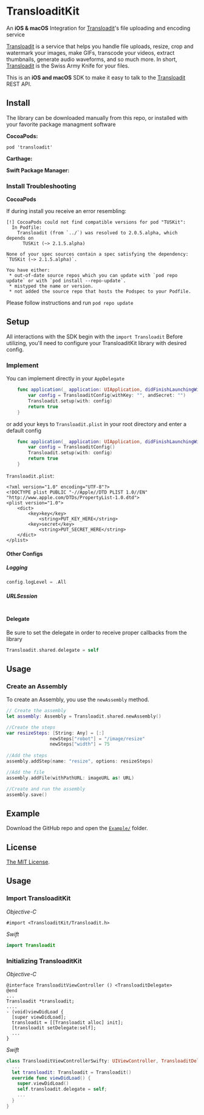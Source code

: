 # TransloaditKit

An **iOS & macOS** Integration for [Transloadit](https://transloadit.com)'s file uploading and encoding service

[Transloadit](https://transloadit.com) is a service that helps you handle file uploads, resize, crop and watermark your images, make GIFs, transcode your videos, extract thumbnails, generate audio waveforms, and so much more. In short, [Transloadit](https://transloadit.com) is the Swiss Army Knife for your files.

This is an **iOS and macOS** SDK to make it easy to talk to the [Transloadit](https://transloadit.com) REST API.

## Install

The library can be downloaded manually from this repo, or installed with your favorite package managment software

**CocoaPods:**

```shell
pod 'transloadit'
```

**Carthage:**

**Swift Package Manager:**

### Install Troubleshooting

**CocoaPods**

If during install you receive an error resembling:

```
[!] CocoaPods could not find compatible versions for pod "TUSKit":
  In Podfile:
    Transloadit (from `../`) was resolved to 2.0.5.alpha, which depends on
      TUSKit (~> 2.1.5.alpha)

None of your spec sources contain a spec satisfying the dependency: `TUSKit (~> 2.1.5.alpha)`.

You have either:
 * out-of-date source repos which you can update with `pod repo update` or with `pod install --repo-update`.
 * mistyped the name or version.
 * not added the source repo that hosts the Podspec to your Podfile.
 ```
 
 Please follow instructions and run `pod repo update`

## Setup

All interactions with the SDK begin with the `import Transloadit`
Before utilizing, you'll need to configure your TransloaditKit library with desired config.

### Implement

You can implement directly in your `AppDelegate`
```Swift
    func application(_ application: UIApplication, didFinishLaunchingWithOptions launchOptions: [UIApplication.LaunchOptionsKey: Any]?) -> Bool {
        var config = TransloaditConfig(withKey: "", andSecret: "")
        Transloadit.setup(with: config)
        return true
    }
```

or add your keys to `Transloadit.plist` in your root directory and enter a default config

```Swift
    func application(_ application: UIApplication, didFinishLaunchingWithOptions launchOptions: [UIApplication.LaunchOptionsKey: Any]?) -> Bool {
        var config = TransloaditConfig()
        Transloadit.setup(with: config)
        return true
    }
```

`Transloadit.plist`:

```plist
<?xml version="1.0" encoding="UTF-8"?>
<!DOCTYPE plist PUBLIC "-//Apple//DTD PLIST 1.0//EN" "http://www.apple.com/DTDs/PropertyList-1.0.dtd">
<plist version="1.0">
    <dict>
    	<key>key</key>
    	    <string>PUT_KEY_HERE</string>
    	<key>secret</key>
    	    <string>PUT_SECRET_HERE</string>
    </dict>
</plist>
```

#### Other Configs

##### Logging

```Swift
config.logLevel = .All
```

##### URLSession

```
```

#### Delegate

Be sure to set the delegate in order to receive proper callbacks from the library 

```Swift
Transloadit.shared.delegate = self
```

## Usage 

### Create an Assembly

To create an Assembly, you use the `newAssembly` method.

```Swift
// Create the assembly
let assembly: Assembly = Transloadit.shared.newAssembly()

//Create the steps
var resizeSteps: [String: Any] = [:]
                newSteps["robot"] = "/image/resize"
                newSteps["width"] = 75
            
//Add the steps
assembly.addStep(name: "resize", options: resizeSteps)

//Add the file
assembly.addFile(withPathURL: imageURL as! URL)

//Create and run the assembly
assembly.save()
```

## Example

Download the GitHub repo and open the [`Example/`](https://github.com/transloadit/TransloaditKit/tree/master/Example) folder.

## License

[The MIT License](LICENSE).



## Usage


### Import TransloaditKit

*Objective-C*
```objc
#import <TransloaditKit/Transloadit.h>
```

*Swift*
```Swift
import Transloadit
```

### Initializing TransloaditKit

*Objective-C*

```objc
@interface TransloaditViewController () <TransloaditDelegate>
@end
...
Transloadit *transloadit;
....
- (void)viewDidLoad {
  [super viewDidLoad];
  transloadit = [[Transloadit alloc] init];
  [transloadit setDelegate:self];
  ...
}
```

*Swift*

```Swift
class TransloaditViewControllerSwifty: UIViewController, TransloaditDelegate {
  ...
  let transloadit: Transloadit = Transloadit()
  override func viewDidLoad() {
    super.viewDidLoad()
    self.transloadit.delegate = self;
    ...
  }
}
```
